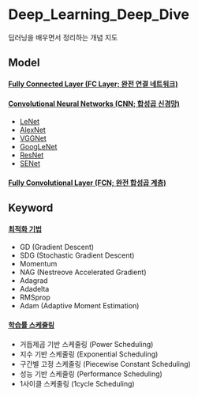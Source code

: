 # Deep_Learning_Deep_Dive
딥러닝을 배우면서 정리하는 개념 지도

## Model
#### [Fully Connected Layer (FC Layer; 완전 연결 네트워크)](https://github.com/scottXchoo/Deep_Learning_Deep_Dive/blob/main/Model/FC%20layer.md)

#### [Convolutional Neural Networks (CNN; 합성곱 신경망)](https://github.com/scottXchoo/Deep_Learning_Deep_Dive/blob/main/Model/CNN.md#cnn-%ED%95%A9%EC%84%B1%EA%B3%B1-%EC%8B%A0%EA%B2%BD%EB%A7%9D-convolutional-neural-networks)
- [LeNet](https://github.com/scottXchoo/Deep_Learning_Deep_Dive/blob/main/Model/CNN/LeNet-5.md)
- [AlexNet](https://github.com/scottXchoo/Deep_Learning_Deep_Dive/blob/main/Model/CNN/AlexNet.md)
- [VGGNet](https://github.com/scottXchoo/Deep_Learning_Deep_Dive/blob/main/Model/CNN/VGGNet.md)
- [GoogLeNet](https://github.com/scottXchoo/Deep_Learning_Deep_Dive/blob/main/Model/CNN/GoogLeNet.md)
- [ResNet](https://github.com/scottXchoo/Deep_Learning_Deep_Dive/blob/main/Model/CNN/ResNet.md)
- [SENet](https://github.com/scottXchoo/Deep_Learning_Deep_Dive/blob/main/Model/CNN/SENet.md)

#### [Fully Convolutional Layer (FCN; 완전 합성곱 계층)](https://github.com/scottXchoo/Deep_Learning_Deep_Dive/blob/main/Model/FCN.md)

## Keyword
#### [최적화 기법](https://github.com/scottXchoo/Deep_Learning_Deep_Dive/blob/main/Keyword/%EC%B5%9C%EC%A0%81%ED%99%94%20%EA%B8%B0%EB%B2%95.md#%EC%B5%9C%EC%A0%81%ED%99%94-%EA%B8%B0%EB%B2%95)
- GD (Gradient Descent)
- SDG (Stochastic Gradient Descent)
- Momentum
- NAG (Nestreove Accelerated Gradient)
- Adagrad
- Adadelta
- RMSprop
- Adam (Adaptive Moment Estimation)

#### [학습률 스케줄링](https://github.com/scottXchoo/Deep_Learning_Deep_Dive/blob/main/Keyword/%ED%95%99%EC%8A%B5%EB%A5%A0%20%EC%8A%A4%EC%BC%80%EC%A4%84%EB%A7%81.md#%ED%95%99%EC%8A%B5%EB%A5%A0-%EC%8A%A4%EC%BC%80%EC%A4%84%EB%A7%81)

- 거듭제곱 기반 스케줄링 (Power Scheduling)
- 지수 기반 스케줄링 (Exponential Scheduling)
- 구간별 고정 스케줄링 (Piecewise Constant Scheduling)
- 성능 기반 스케줄링 (Performance Scheduling)
- 1사이클 스케줄링 (1cycle Scheduling)
